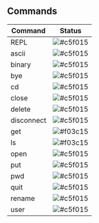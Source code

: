 ## Commands

| Command | Status |
| ------ | ------ |
| REPL | ![#c5f015](https://placehold.co/15x15/c5f015/c5f015.png) |
| ascii | ![#c5f015](https://placehold.co/15x15/c5f015/c5f015.png) |
| binary | ![#c5f015](https://placehold.co/15x15/c5f015/c5f015.png) |
| bye | ![#c5f015](https://placehold.co/15x15/c5f015/c5f015.png) |
| cd | ![#c5f015](https://placehold.co/15x15/c5f015/c5f015.png) |
| close | ![#c5f015](https://placehold.co/15x15/c5f015/c5f015.png) |
| delete | ![#c5f015](https://placehold.co/15x15/c5f015/c5f015.png) |
| disconnect | ![#c5f015](https://placehold.co/15x15/c5f015/c5f015.png) |
| get | ![#f03c15](https://placehold.co/15x15/f03c15/f03c15.png) |
| ls | ![#f03c15](https://placehold.co/15x15/f03c15/f03c15.png) |
| open | ![#c5f015](https://placehold.co/15x15/c5f015/c5f015.png) |
| put | ![#c5f015](https://placehold.co/15x15/c5f015/c5f015.png) |
| pwd | ![#c5f015](https://placehold.co/15x15/c5f015/c5f015.png) |
| quit | ![#c5f015](https://placehold.co/15x15/c5f015/c5f015.png) |
| rename | ![#c5f015](https://placehold.co/15x15/c5f015/c5f015.png) |
| user | ![#c5f015](https://placehold.co/15x15/c5f015/c5f015.png) |